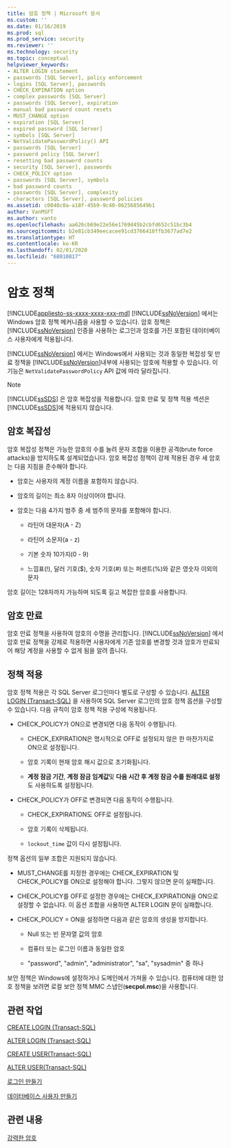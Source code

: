 ```yaml
---
title: 암호 정책 | Microsoft 문서
ms.custom: ''
ms.date: 01/16/2019
ms.prod: sql
ms.prod_service: security
ms.reviewer: ''
ms.technology: security
ms.topic: conceptual
helpviewer_keywords:
- ALTER LOGIN statement
- passwords [SQL Server], policy enforcement
- logins [SQL Server], passwords
- CHECK_EXPIRATION option
- complex passwords [SQL Server]
- passwords [SQL Server], expiration
- manual bad password count resets
- MUST_CHANGE option
- expiration [SQL Server]
- expired password [SQL Server]
- symbols [SQL Server]
- NetValidatePasswordPolicy() API
- passwords [SQL Server]
- password policy [SQL Server]
- resetting bad password counts
- security [SQL Server], passwords
- CHECK_POLICY option
- passwords [SQL Server], symbols
- bad password counts
- passwords [SQL Server], complexity
- characters [SQL Server], password policies
ms.assetid: c0040c0a-a18f-45b9-9c40-0625685649b1
author: VanMSFT
ms.author: vanto
ms.openlocfilehash: aa626cb69e22e56e1769d45b2cbfd652c51bc3b4
ms.sourcegitcommit: b2e81cb349eecacee91cd3766410ffb3677ad7e2
ms.translationtype: HT
ms.contentlocale: ko-KR
ms.lasthandoff: 02/01/2020
ms.locfileid: "68010817"
---
```

# <a name="password-policy"></a>암호 정책

[!INCLUDE[appliesto-ss-xxxx-xxxx-xxx-md](../../includes/appliesto-ss-xxxx-xxxx-xxx-md.md)]
  [!INCLUDE[ssNoVersion](../../includes/ssnoversion-md.md)] 에서는 Windows 암호 정책 메커니즘을 사용할 수 있습니다. 암호 정책은 [!INCLUDE[ssNoVersion](../../includes/ssnoversion-md.md)] 인증을 사용하는 로그인과 암호를 가진 포함된 데이터베이스 사용자에게 적용됩니다.  
  
 [!INCLUDE[ssNoVersion](../../includes/ssnoversion-md.md)] 에서는 Windows에서 사용되는 것과 동일한 복잡성 및 만료 정책을 [!INCLUDE[ssNoVersion](../../includes/ssnoversion-md.md)]내부에 사용되는 암호에 적용할 수 있습니다. 이 기능은 `NetValidatePasswordPolicy` API 값에 따라 달라집니다.  
  
> [!NOTE]
> [!INCLUDE[ssSDS](../../includes/sssds-md.md)] 은 암호 복잡성을 적용합니다. 암호 만료 및 정책 적용 섹션은 [!INCLUDE[ssSDS](../../includes/sssds-md.md)]에 적용되지 않습니다.  
  
## <a name="password-complexity"></a>암호 복잡성  

 암호 복잡성 정책은 가능한 암호의 수를 늘려 문자 조합을 이용한 공격(brute force attacks)을 방지하도록 설계되었습니다. 암호 복잡성 정책이 강제 적용된 경우 새 암호는 다음 지침을 준수해야 합니다.  
  
- 암호는 사용자의 계정 이름을 포함하지 않습니다.  
  
- 암호의 길이는 최소 8자 이상이어야 합니다.  
  
- 암호는 다음 4가지 범주 중 세 범주의 문자를 포함해야 합니다.  
  
  - 라틴어 대문자(A - Z)  
  
  - 라틴어 소문자(a - z)  
  
  - 기본 숫자 10가지(0 - 9)  
  
  - 느낌표(!), 달러 기호($), 숫자 기호(#) 또는 퍼센트(%)와 같은 영숫자 이외의 문자  
  
 암호 길이는 128자까지 가능하며 되도록 길고 복잡한 암호를 사용합니다.  
  
## <a name="password-expiration"></a>암호 만료  

 암호 만료 정책을 사용하여 암호의 수명을 관리합니다. [!INCLUDE[ssNoVersion](../../includes/ssnoversion-md.md)] 에서 암호 만료 정책을 강제로 적용하면 사용자에게 기존 암호를 변경할 것과 암호가 만료되어 해당 계정을 사용할 수 없게 됨을 알려 줍니다.  
  
## <a name="policy-enforcement"></a>정책 적용  

 암호 정책 적용은 각 SQL Server 로그인마다 별도로 구성할 수 있습니다. [ALTER LOGIN &#40;Transact-SQL&#41;](../../t-sql/statements/alter-login-transact-sql.md) 을 사용하여 SQL Server 로그인의 암호 정책 옵션을 구성할 수 있습니다. 다음 규칙이 암호 정책 적용 구성에 적용됩니다.  
  
- CHECK_POLICY가 ON으로 변경되면 다음 동작이 수행됩니다.  
  
  - CHECK_EXPIRATION은 명시적으로 OFF로 설정되지 않은 한 마찬가지로 ON으로 설정됩니다.  
  
  - 암호 기록이 현재 암호 해시 값으로 초기화됩니다.  
  
  - **계정 잠금 기간**, **계정 잠금 임계값**및 **다음 시간 후 계정 잠금 수를 원래대로 설정** 도 사용하도록 설정됩니다.  
  
- CHECK_POLICY가 OFF로 변경되면 다음 동작이 수행됩니다.  
  
  - CHECK_EXPIRATION도 OFF로 설정됩니다.  
  
  - 암호 기록이 삭제됩니다.  
  
  - `lockout_time` 값이 다시 설정됩니다.  
  
 정책 옵션의 일부 조합은 지원되지 않습니다.  
  
- MUST_CHANGE를 지정한 경우에는 CHECK_EXPIRATION  및 CHECK_POLICY를 ON으로 설정해야 합니다. 그렇지 않으면 문이 실패합니다.  
  
- CHECK_POLICY를 OFF로 설정한 경우에는 CHECK_EXPIRATION을 ON으로 설정할 수 없습니다. 이 옵션 조합을 사용하면 ALTER LOGIN 문이 실패합니다.  
  
- CHECK_POLICY = ON을 설정하면 다음과 같은 암호의 생성을 방지합니다.  
  
  - Null 또는 빈 문자열 값의 암호  
  
  - 컴퓨터 또는 로그인 이름과 동일한 암호  
  
  - "password", "admin", "administrator", "sa", "sysadmin" 중 하나  
  
 보안 정책은 Windows에 설정하거나 도메인에서 가져올 수 있습니다. 컴퓨터에 대한 암호 정책을 보려면 로컬 보안 정책 MMC 스냅인(**secpol.msc**)을 사용합니다.  
  
## <a name="related-tasks"></a>관련 작업  

 [CREATE LOGIN &#40;Transact-SQL&#41;](../../t-sql/statements/create-login-transact-sql.md)  
  
 [ALTER LOGIN &#40;Transact-SQL&#41;](../../t-sql/statements/alter-login-transact-sql.md)  
  
 [CREATE USER&#40;Transact-SQL&#41;](../../t-sql/statements/create-user-transact-sql.md)  
  
 [ALTER USER&#40;Transact-SQL&#41;](../../t-sql/statements/alter-user-transact-sql.md)  
  
 [로그인 만들기](../../relational-databases/security/authentication-access/create-a-login.md)  
  
 [데이터베이스 사용자 만들기](../../relational-databases/security/authentication-access/create-a-database-user.md)  
  
## <a name="related-content"></a>관련 내용  

 [강력한 암호](../../relational-databases/security/strong-passwords.md)  
 